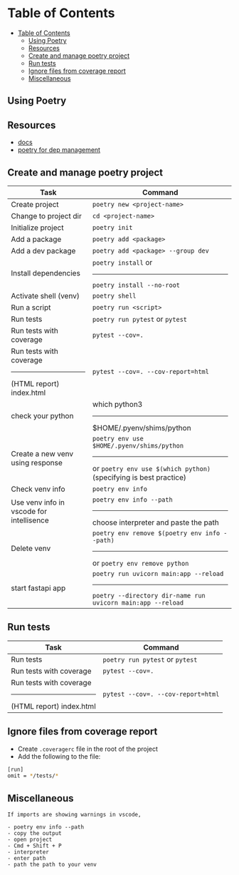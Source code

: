 # Table of Contents

- [Table of Contents](#table-of-contents)
  - [Using Poetry](#using-poetry)
  - [Resources](#resources)
  - [Create and manage poetry project](#create-and-manage-poetry-project)
  - [Run tests](#run-tests)
  - [Ignore files from coverage report](#ignore-files-from-coverage-report)
  - [Miscellaneous](#miscellaneous)

## Using Poetry

## Resources

- [docs](https://python-poetry.org/docs/)
- [poetry for dep management](../python/docker-fastapi-poetry/pyproject.toml)

## Create and manage poetry project

| Task                  | Command                             |
|-----------------------|-------------------------------------|
| Create project        | `poetry new <project-name>`         |
| Change to project dir | `cd <project-name>`                 |
| Initialize project    | `poetry init`                       |
| Add a package         | `poetry add <package>`              |
| Add a dev package     | `poetry add <package> --group dev`  |
| Install dependencies  | `poetry install` or <hr/> `poetry install --no-root`  |
| Activate shell (venv) | `poetry shell`                      |
| Run a script          | `poetry run <script>`               |
| Run tests             | `poetry run pytest` or `pytest`     |
| Run tests with coverage | `pytest --cov=.` |
| Run tests with coverage <hr/> (HTML report) index.html | `pytest --cov=. --cov-report=html` |
| check your python | which python3 <hr> $HOME/.pyenv/shims/python|
| Create a new venv using response | `poetry env use $HOME/.pyenv/shims/python`  <hr/> or `poetry env use $(which python)` (specifying is best practice) |
| Check venv info | `poetry env info` |
| Use venv info in vscode for intellisence | `poetry env info --path` <hr/> choose interpreter and paste the path |
| Delete venv | `poetry env remove $(poetry env info --path)` <hr/> or `poetry env remove python`  |
| start fastapi app | `poetry run uvicorn main:app --reload`<hr/> `poetry --directory dir-name run uvicorn main:app --reload` |

## Run tests

| Task                  | Command                             |
|-----------------------|-------------------------------------|
| Run tests             | `poetry run pytest` or `pytest`     |
| Run tests with coverage | `pytest --cov=.` |
| Run tests with coverage <hr/> (HTML report) index.html | `pytest --cov=. --cov-report=html` |

## Ignore files from coverage report

- Create `.coveragerc` file in the root of the project
- Add the following to the file:

```bash
[run]
omit = */tests/*
```

## Miscellaneous

```text
If imports are showing warnings in vscode,

- poetry env info --path
- copy the output
- open project
- Cmd + Shift + P
- interpreter
- enter path
- path the path to your venv
```

